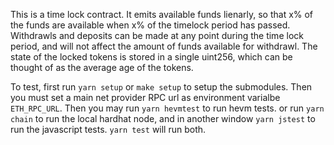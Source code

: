 

This is a time lock contract. It emits available funds lienarly, so that x% of the funds are available when x% of the timelock period has passed. Withdrawls and deposits can be made at any point during the time lock period, and will not affect the amount of funds available for withdrawl. The state of the locked tokens is stored in a single uint256, which can be thought of as the average age of the tokens. 

To test, first run `yarn setup` or `make setup` to setup the submodules. Then you must set a main net provider RPC url as environment varialbe `ETH_RPC_URL`. Then you may run `yarn hevmtest` to run hevm tests. or run `yarn chain` to run the local hardhat node, and in another window `yarn jstest` to run the javascript tests. `yarn test` will run both. 
